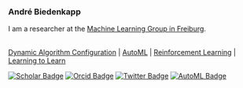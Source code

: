 ### André Biedenkapp

I am a researcher at the [Machine Learning Group in Freiburg](http://ml.informatik.uni-freiburg.de/people/biedenkapp/index.html).<BR><BR>

[Dynamic Algorithm Configuration](https://github.com/automl/DAC) | [AutoML](https://github.com/automl/SMAC3) | [Reinforcement Learning](https://github.com/automl/TabularTempoRL) | [Learning to Learn](https://github.com/automl/TabularTempoRL)

[![Scholar Badge](https://img.shields.io/badge/-Scholar-4285F4?style=for-the-badge&labelColor=4285F4&logo=google-scholar&logoColor=white&link=https://scholar.google.de/citations?user=WvtpDmcAAAAJ&hl=en)](https://scholar.google.de/citations?user=WvtpDmcAAAAJ&hl=en)
[![Orcid Badge](https://img.shields.io/badge/-orcID-A6CE39?style=for-the-badge&labelColor=A6CE39&logo=orcid&logoColor=white&link=https://orcid.org/0000-0002-8703-8559)](https://orcid.org/0000-0002-8703-8559)
[![Twitter Badge](https://img.shields.io/badge/-Twitter-1DA1F2?style=for-the-badge&labelColor=1DA1F2&logo=twitter&logoColor=white&link=https://twitter.com/AndreBiedenkapp)](https://twitter.com/AndreBiedenkapp)
[![AutoML Badge](https://img.shields.io/badge/AutoML-Blog-beige?style=for-the-badge&labelColor=beige&link=https://www.automl.org/author/abiedenkapp/)](https://www.automl.org/author/abiedenkapp/)
<BR>

